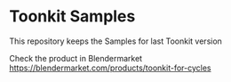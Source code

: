 # Toonkit Samples
This repository keeps the Samples for last Toonkit version

Check the product in Blendermarket
https://blendermarket.com/products/toonkit-for-cycles
